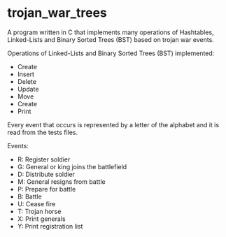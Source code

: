 # trojan_war_trees
A program written in C that implements many operations of Hashtables, Linked-Lists and Binary Sorted Trees (BST) based on trojan war events.

Operations of Linked-Lists and Binary Sorted Trees (BST) implemented:
<ul>
  <li> Create </li>
  <li> Insert </li>
  <li> Delete </li>
  <li> Update </li>
  <li> Move </li>
  <li> Create </li>
  <li> Print </li>
</ul>

Every event that occurs is represented by a letter of the alphabet and it is read from the tests files.

Events:
<ul>
  <li>R: Register soldier</li>
  <li>G: General or king joins the battlefield</li>
  <li>D: Distribute soldier</li>
  <li>M: General resigns from battle</li>
  <li>P: Prepare for battle</li>
  <li>B: Battle</li>
  <li>U: Cease fire</li>
  <li>T: Trojan horse</li>
  <li>X: Print generals</li>
  <li>Y: Print registration list</li>
</ul>
